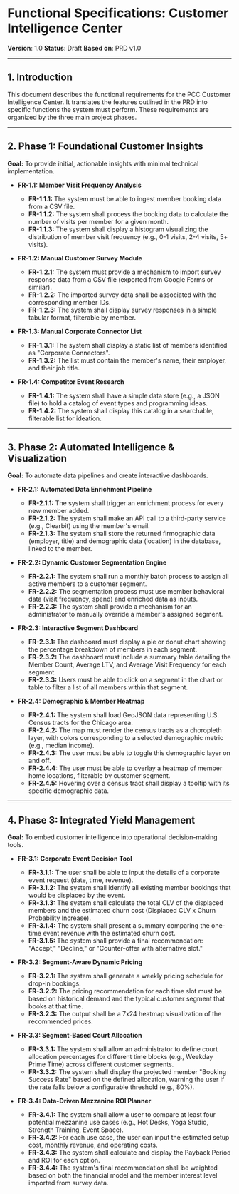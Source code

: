 # Functional Specifications: Customer Intelligence Center

**Version**: 1.0
**Status**: Draft
**Based on**: PRD v1.0

---

## 1. Introduction

This document describes the functional requirements for the PCC Customer Intelligence Center. It translates the features outlined in the PRD into specific functions the system must perform. These requirements are organized by the three main project phases.

---

## 2. Phase 1: Foundational Customer Insights

**Goal:** To provide initial, actionable insights with minimal technical implementation.

- **FR-1.1: Member Visit Frequency Analysis**
  - **FR-1.1.1:** The system must be able to ingest member booking data from a CSV file.
  - **FR-1.1.2:** The system shall process the booking data to calculate the number of visits per member for a given month.
  - **FR-1.1.3:** The system shall display a histogram visualizing the distribution of member visit frequency (e.g., 0-1 visits, 2-4 visits, 5+ visits).

- **FR-1.2: Manual Customer Survey Module**
  - **FR-1.2.1:** The system must provide a mechanism to import survey response data from a CSV file (exported from Google Forms or similar).
  - **FR-1.2.2:** The imported survey data shall be associated with the corresponding member IDs.
  - **FR-1.2.3:** The system shall display survey responses in a simple tabular format, filterable by member.

- **FR-1.3: Manual Corporate Connector List**
  - **FR-1.3.1:** The system shall display a static list of members identified as "Corporate Connectors".
  - **FR-1.3.2:** The list must contain the member's name, their employer, and their job title.

- **FR-1.4: Competitor Event Research**
  - **FR-1.4.1:** The system shall have a simple data store (e.g., a JSON file) to hold a catalog of event types and programming ideas.
  - **FR-1.4.2:** The system shall display this catalog in a searchable, filterable list for ideation.

---

## 3. Phase 2: Automated Intelligence & Visualization

**Goal:** To automate data pipelines and create interactive dashboards.

- **FR-2.1: Automated Data Enrichment Pipeline**
  - **FR-2.1.1:** The system shall trigger an enrichment process for every new member added.
  - **FR-2.1.2:** The system shall make an API call to a third-party service (e.g., Clearbit) using the member's email.
  - **FR-2.1.3:** The system shall store the returned firmographic data (employer, title) and demographic data (location) in the database, linked to the member.

- **FR-2.2: Dynamic Customer Segmentation Engine**
  - **FR-2.2.1:** The system shall run a monthly batch process to assign all active members to a customer segment.
  - **FR-2.2.2:** The segmentation process must use member behavioral data (visit frequency, spend) and enriched data as inputs.
  - **FR-2.2.3:** The system shall provide a mechanism for an administrator to manually override a member's assigned segment.

- **FR-2.3: Interactive Segment Dashboard**
  - **FR-2.3.1:** The dashboard must display a pie or donut chart showing the percentage breakdown of members in each segment.
  - **FR-2.3.2:** The dashboard must include a summary table detailing the Member Count, Average LTV, and Average Visit Frequency for each segment.
  - **FR-2.3.3:** Users must be able to click on a segment in the chart or table to filter a list of all members within that segment.

- **FR-2.4: Demographic & Member Heatmap**
  - **FR-2.4.1:** The system shall load GeoJSON data representing U.S. Census tracts for the Chicago area.
  - **FR-2.4.2:** The map must render the census tracts as a choropleth layer, with colors corresponding to a selected demographic metric (e.g., median income).
  - **FR-2.4.3:** The user must be able to toggle this demographic layer on and off.
  - **FR-2.4.4:** The user must be able to overlay a heatmap of member home locations, filterable by customer segment.
  - **FR-2.4.5:** Hovering over a census tract shall display a tooltip with its specific demographic data.

---

## 4. Phase 3: Integrated Yield Management

**Goal:** To embed customer intelligence into operational decision-making tools.

- **FR-3.1: Corporate Event Decision Tool**
  - **FR-3.1.1:** The user shall be able to input the details of a corporate event request (date, time, revenue).
  - **FR-3.1.2:** The system shall identify all existing member bookings that would be displaced by the event.
  - **FR-3.1.3:** The system shall calculate the total CLV of the displaced members and the estimated churn cost (Displaced CLV x Churn Probability Increase).
  - **FR-3.1.4:** The system shall present a summary comparing the one-time event revenue with the estimated churn cost.
  - **FR-3.1.5:** The system shall provide a final recommendation: "Accept," "Decline," or "Counter-offer with alternative slot."

- **FR-3.2: Segment-Aware Dynamic Pricing**
  - **FR-3.2.1:** The system shall generate a weekly pricing schedule for drop-in bookings.
  - **FR-3.2.2:** The pricing recommendation for each time slot must be based on historical demand and the typical customer segment that books at that time.
  - **FR-3.2.3:** The output shall be a 7x24 heatmap visualization of the recommended prices.

- **FR-3.3: Segment-Based Court Allocation**
  - **FR-3.3.1:** The system shall allow an administrator to define court allocation percentages for different time blocks (e.g., Weekday Prime Time) across different customer segments.
  - **FR-3.3.2:** The system shall display the projected member "Booking Success Rate" based on the defined allocation, warning the user if the rate falls below a configurable threshold (e.g., 80%).

- **FR-3.4: Data-Driven Mezzanine ROI Planner**
  - **FR-3.4.1:** The system shall allow a user to compare at least four potential mezzanine use cases (e.g., Hot Desks, Yoga Studio, Strength Training, Event Space).
  - **FR-3.4.2:** For each use case, the user can input the estimated setup cost, monthly revenue, and operating costs.
  - **FR-3.4.3:** The system shall calculate and display the Payback Period and ROI for each option.
  - **FR-3.4.4:** The system's final recommendation shall be weighted based on both the financial model and the member interest level imported from survey data.
